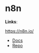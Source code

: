 # n8n

**Links**:

https://n8n.io/
- [Docs](https://docs.n8n.io/hosting/installation/docker/)
- [Repo](https://github.com/n8n-io/n8n/blob/master/docker/compose/withPostgresAndWorker/docker-compose.yml)
